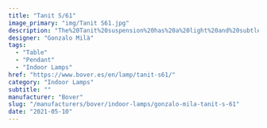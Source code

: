 ```yaml
---
title: "Tanit S/61"
image_primary: "img/Tanit S61.jpg"
description: "The%20Tanit%20suspension%20has%20a%20light%20and%20subtle%20appearance.%20The%20hand-woven%20shade%2C%20with%20a%20thin%20waxed%20cotton%20cord%2C%20creates%20a%20horizontal%20light%20sieve%20in%20which%20the%20different%20angles%20generated%20by%20its%20eight%20faces%20intertwine%20to%20create%20a%20moire%20effect.%A0%0A%0A%0A%0A"
designer: "Gonzalo Milà"
tags: 
  - "Table"
  - "Pendant"
  - "Indoor Lamps"
href: "https://www.bover.es/en/lamp/tanit-s61/"
category: "Indoor Lamps"
subtitle: ""
manufacturer: "Bover"
slug: "/manufacturers/bover/indoor-lamps/gonzalo-mila-tanit-s-61"
date: "2021-05-10"
---
```

